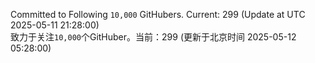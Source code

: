 Committed to Following `10,000` GitHubers. Current: <!-- FOLLOWING_COUNT -->299<!-- FOLLOWING_COUNT --> (Update at UTC <!-- LAST_UPDATED -->2025-05-11 21:28:00<!-- LAST_UPDATED -->)<br>
致力于关注`10,000`个GitHuber。当前：<!-- FOLLOWING_COUNT -->299<!-- FOLLOWING_COUNT --> (更新于北京时间 <!-- LAST_UPDATED_CST -->2025-05-12 05:28:00<!-- LAST_UPDATED_CST -->)
